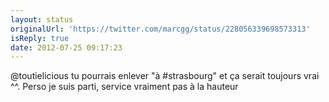 ```yaml
---
layout: status
originalUrl: 'https://twitter.com/marcgg/status/228056339698573313'
isReply: true
date: 2012-07-25 09:17:23
---
```


@toutielicious tu pourrais enlever "à #strasbourg" et ça serait toujours vrai ^^. Perso je suis parti, service vraiment pas à la hauteur
